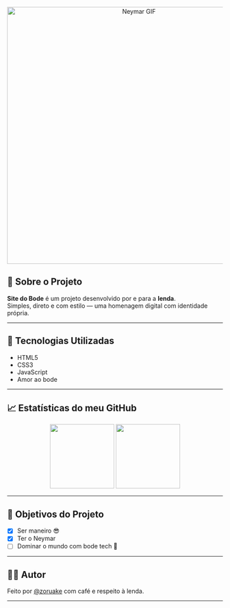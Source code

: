 <p align="center">
  <img src="https://media.giphy.com/media/v1.Y2lkPTc5MGI3NjExOG82NXluc2tuMWhrY3VxcWtmNXV5Y2xlMjNzeDZoMHc1ZHJ4bnBmeSZlcD12MV9naWZzX3NlYXJjaCZjdD1n/3o6vY1YSKihrPBOnVS/giphy.gif" width="600px" alt="Neymar GIF" />
</p>

## 🐐 Sobre o Projeto

**Site do Bode** é um projeto desenvolvido por e para a **lenda**.  
Simples, direto e com estilo — uma homenagem digital com identidade própria.

---

## 🚀 Tecnologias Utilizadas

- HTML5  
- CSS3  
- JavaScript  
- Amor ao bode  

---

## 📈 Estatísticas do meu GitHub

<p align="center">
  <img src="https://github-readme-stats.vercel.app/api?username=zoruake&show_icons=true&theme=dracula" height="150px" />
  <img src="https://github-readme-stats.vercel.app/api/top-langs/?username=zoruake&layout=compact&theme=dracula" height="150px" />
</p>

---

## 🎯 Objetivos do Projeto

- [x] Ser maneiro 😎  
- [x] Ter o Neymar  
- [ ] Dominar o mundo com bode tech 🐐  

---

## 🧑‍💻 Autor

Feito por [@zoruake](https://github.com/zoruake) com café e respeito à lenda.

---
